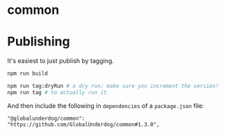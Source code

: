 # common

# Publishing

It's easiest to just publish by tagging.

```bash
npm run build

npm run tag:dryRun # a dry run: make sure you increment the version!
npm run tag # to actually run it
```

And then include the following in `dependencies` of a `package.json` file:

```
"@globalunderdog/common": "https://github.com/GlobalUnderdog/common#1.3.0",
```
